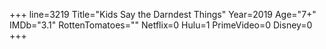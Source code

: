 +++
line=3219
Title="Kids Say the Darndest Things"
Year=2019
Age="7+"
IMDb="3.1"
RottenTomatoes=""
Netflix=0
Hulu=1
PrimeVideo=0
Disney=0
+++

